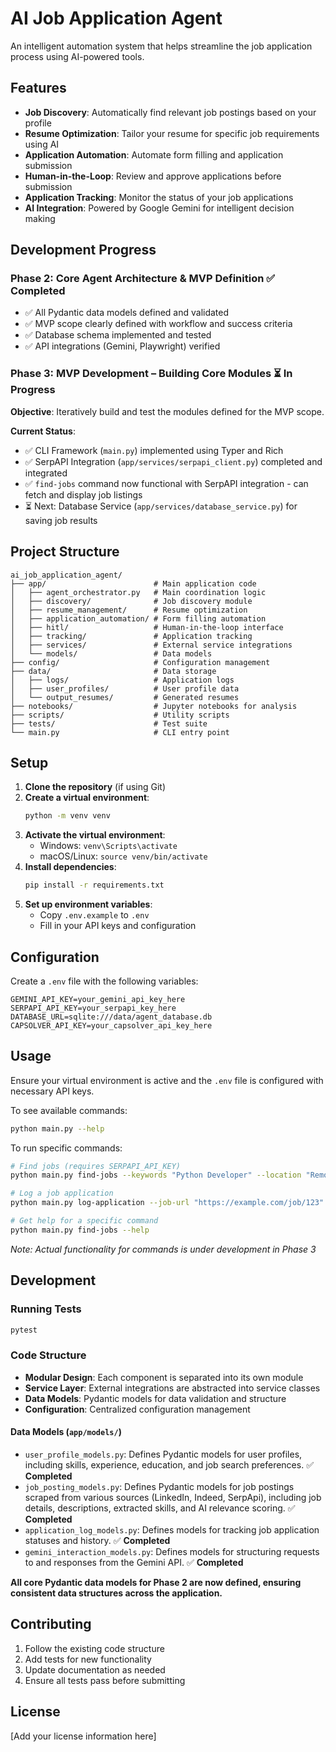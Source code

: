 # AI Job Application Agent

An intelligent automation system that helps streamline the job application process using AI-powered tools.

## Features

- **Job Discovery**: Automatically find relevant job postings based on your profile
- **Resume Optimization**: Tailor your resume for specific job requirements using AI
- **Application Automation**: Automate form filling and application submission
- **Human-in-the-Loop**: Review and approve applications before submission
- **Application Tracking**: Monitor the status of your job applications
- **AI Integration**: Powered by Google Gemini for intelligent decision making

## Development Progress

### Phase 2: Core Agent Architecture & MVP Definition ✅ **Completed**
- ✅ All Pydantic data models defined and validated
- ✅ MVP scope clearly defined with workflow and success criteria
- ✅ Database schema implemented and tested
- ✅ API integrations (Gemini, Playwright) verified

### Phase 3: MVP Development – Building Core Modules ⏳ **In Progress**
**Objective**: Iteratively build and test the modules defined for the MVP scope.

**Current Status**: 
- ✅ CLI Framework (`main.py`) implemented using Typer and Rich
- ✅ SerpAPI Integration (`app/services/serpapi_client.py`) completed and integrated
- ✅ `find-jobs` command now functional with SerpAPI integration - can fetch and display job listings
- ⏳ Next: Database Service (`app/services/database_service.py`) for saving job results

## Project Structure

```
ai_job_application_agent/
├── app/                        # Main application code
│   ├── agent_orchestrator.py   # Main coordination logic
│   ├── discovery/              # Job discovery module
│   ├── resume_management/      # Resume optimization
│   ├── application_automation/ # Form filling automation
│   ├── hitl/                   # Human-in-the-loop interface
│   ├── tracking/               # Application tracking
│   ├── services/               # External service integrations
│   └── models/                 # Data models
├── config/                     # Configuration management
├── data/                       # Data storage
│   ├── logs/                   # Application logs
│   ├── user_profiles/          # User profile data
│   └── output_resumes/         # Generated resumes
├── notebooks/                  # Jupyter notebooks for analysis
├── scripts/                    # Utility scripts
├── tests/                      # Test suite
└── main.py                     # CLI entry point
```

## Setup

1. **Clone the repository** (if using Git)
2. **Create a virtual environment**:
   ```bash
   python -m venv venv
   ```
3. **Activate the virtual environment**:
   - Windows: `venv\Scripts\activate`
   - macOS/Linux: `source venv/bin/activate`
4. **Install dependencies**:
   ```bash
   pip install -r requirements.txt
   ```
5. **Set up environment variables**:
   - Copy `.env.example` to `.env`
   - Fill in your API keys and configuration

## Configuration

Create a `.env` file with the following variables:

```env
GEMINI_API_KEY=your_gemini_api_key_here
SERPAPI_API_KEY=your_serpapi_key_here
DATABASE_URL=sqlite:///data/agent_database.db
CAPSOLVER_API_KEY=your_capsolver_api_key_here
```

## Usage

Ensure your virtual environment is active and the `.env` file is configured with necessary API keys.

To see available commands:
```bash
python main.py --help
```

To run specific commands:
```bash
# Find jobs (requires SERPAPI_API_KEY)
python main.py find-jobs --keywords "Python Developer" --location "Remote"

# Log a job application
python main.py log-application --job-url "https://example.com/job/123" --resume-path "resume.pdf"

# Get help for a specific command
python main.py find-jobs --help
```

*Note: Actual functionality for commands is under development in Phase 3*

## Development

### Running Tests

```bash
pytest
```

### Code Structure

- **Modular Design**: Each component is separated into its own module
- **Service Layer**: External integrations are abstracted into service classes
- **Data Models**: Pydantic models for data validation and structure
- **Configuration**: Centralized configuration management

#### Data Models (`app/models/`)

- `user_profile_models.py`: Defines Pydantic models for user profiles, including skills, experience, education, and job search preferences. ✅ **Completed**
- `job_posting_models.py`: Defines Pydantic models for job postings scraped from various sources (LinkedIn, Indeed, SerpApi), including job details, descriptions, extracted skills, and AI relevance scoring. ✅ **Completed**
- `application_log_models.py`: Defines models for tracking job application statuses and history. ✅ **Completed**
- `gemini_interaction_models.py`: Defines models for structuring requests to and responses from the Gemini API. ✅ **Completed**

**All core Pydantic data models for Phase 2 are now defined, ensuring consistent data structures across the application.**

## Contributing

1. Follow the existing code structure
2. Add tests for new functionality
3. Update documentation as needed
4. Ensure all tests pass before submitting

## License

[Add your license information here] 